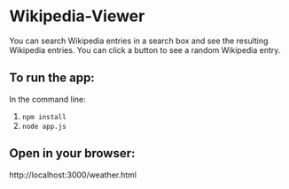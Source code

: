 # Wikipedia-Viewer

 You can search Wikipedia entries in a search box and see the resulting Wikipedia entries.
 You can click a button to see a random Wikipedia entry.
 

## To run the app:

In the command line:

1. ```npm install```
2. ```node app.js```

## Open in your browser:

http://localhost:3000/weather.html